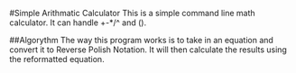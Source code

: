 #Simple Arithmatic Calculator
This is a simple command line math calculator. It can handle +-*/^ and (). 

##Algorythm
The way this program works is to take in an equation and convert it to Reverse Polish Notation. It will then calculate the results using the reformatted equation.